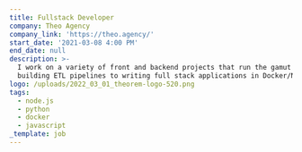 ```yaml
---
title: Fullstack Developer
company: Theo Agency
company_link: 'https://theo.agency/'
start_date: '2021-03-08 4:00 PM'
end_date: null
description: >-
  I work on a variety of front and backend projects that run the gamut from
  building ETL pipelines to writing full stack applications in Docker/Node/React
logo: /uploads/2022_03_01_theorem-logo-520.png
tags:
  - node.js
  - python
  - docker
  - javascript
_template: job
---
```


